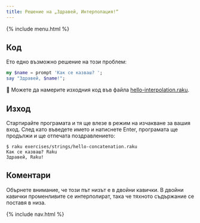 ```yaml
---
title: Решение на „Здравей, Интерполация!“
---
```


{% include menu.html %}

## Код

Ето едно възможно решение на този проблем:

```raku
my $name = prompt 'Как се казваш? ';
say "Здравей, $name!";
```

🦋 Можете да намерите изходния код във файла [hello-interpolation.raku](https://github.com/ash/raku-course/blob/master/exercises/strings/hello-interpolation.raku).

## Изход

Стартирайте програмата и тя ще влезе в режим на изчакване за вашия вход. След като въведете името и натиснете Enter, програмата ще продължи и ще отпечата поздравлението:

```console
$ raku exercises/strings/hello-concatenation.raku
Как се казваш? Raku
Здравей, Raku!
```

## Коментари

Обърнете внимание, че този път низът е в двойни кавички. В двойни кавички променливите се интерполират, така че тяхното съдържание се поставя в низа.

{% include nav.html %}